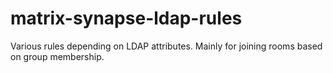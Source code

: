 # matrix-synapse-ldap-rules
 Various rules depending on LDAP attributes. Mainly for joining rooms based on group membership.
